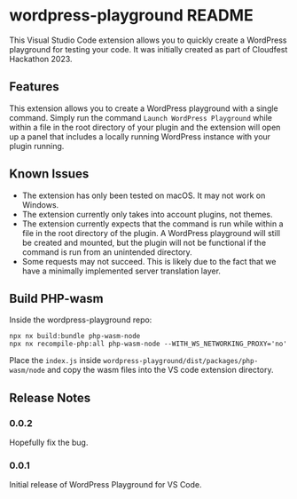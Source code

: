 # wordpress-playground README

This Visual Studio Code extension allows you to quickly create a WordPress playground for testing your code. It was initially created as part of Cloudfest Hackathon 2023.

## Features

This extension allows you to create a WordPress playground with a single command. Simply run the command `Launch WordPress Playground` while within a file in the root directory of your plugin and the extension will open up a panel that includes a locally running WordPress instance with your plugin running.

## Known Issues

- The extension has only been tested on macOS. It may not work on Windows.
- The extension currently only takes into account plugins, not themes.
- The extension currently expects that the command is run while within a file in the root directory of the plugin. A WordPress playground will still be created and mounted, but the plugin will not be functional if the command is run from an unintended directory.
- Some requests may not succeed. This is likely due to the fact that we have a minimally implemented server translation layer.

## Build PHP-wasm
Inside the wordpress-playground repo:
```
npx nx build:bundle php-wasm-node
npx nx recompile-php:all php-wasm-node --WITH_WS_NETWORKING_PROXY='no'
```
Place the `index.js` inside `wordpress-playground/dist/packages/php-wasm/node` and copy the wasm files into the VS code extension directory.

## Release Notes

### 0.0.2

Hopefully fix the bug.
### 0.0.1

Initial release of WordPress Playground for VS Code.
